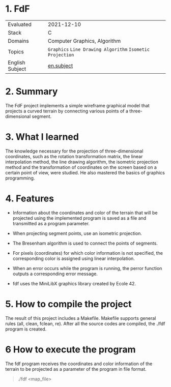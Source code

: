 # 1. FdF

|   |   |
| - | - |
| Evaluated | 2021-12-10 |
| Stack | C |
| Domains | Computer Graphics, Algorithm |
| Topics | `Graphics` `Line Drawing Algorithm` `Isometic Projection` |
| English Subject | [en.subject](https://github.com/venera111/fdf/blob/master/en.subject.pdf) |

# 2. Summary
The FdF project implements a simple wireframe graphical model that projects a curved terrain by connecting various points of a three-dimensional segment.

# 3. What I learned
The knowledge necessary for the projection of three-dimensional coordinates, such as the rotation transformation matrix, the linear interpolation method, the line drawing algorithm, the isometric projection method and the transformation of coordinates on the screen based on a certain point of view, were studied. He also mastered the basics of graphics programming.

# 4. Features
* Information about the coordinates and color of the terrain that will be projected using the implemented program is saved as a file and transmitted as a program parameter.
* When projecting segment points, use an isometric projection.

* The Bresenham algorithm is used to connect the points of segments.

* For pixels (coordinates) for which color information is not specified, the corresponding color is assigned using linear interpolation.

* When an error occurs while the program is running, the perror function outputs a corresponding error message.

* fdf uses the MiniLibX graphics library created by Ecole 42.

# 5. How to compile the project
The result of this project includes a Makefile. Makefile supports general rules (all, clean, fclean, re). After all the source codes are compiled, the ./fdf program is created.

# 6 How to execute the program
The fdf program receives the coordinates and color information of the terrain to be projected as a parameter of the program in file format.
> ./fdf \<map_file>
